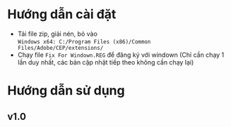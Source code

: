 # Hướng dẫn cài đặt
- Tải file zip, giải nén, bỏ vào  
`Windows x64: C:/Program Files (x86)/Common Files/Adobe/CEP/extensions/`
- Chạy file `Fix For Windown.REG` để đăng ký với windown (Chỉ cần chạy 1 lần duy nhất, các bản cập nhật tiếp theo không cần chạy lại)

# Hướng dẫn sử dụng
## v1.0

